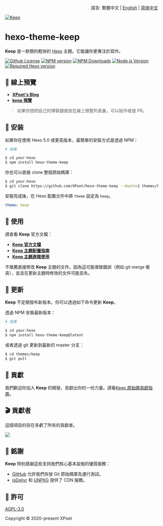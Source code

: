 <div align="right">
  語言:
  繁體中文 | 
  <a title="English" href="../README.md">English</a> | 
  <a title="Chinese" href="README_zh-CN.md">简体中文</a>
</div>

<a href="https://xpoet.cn"><img align="center" alt="Keep" src="https://xpoet.cn/images/keep-slogan.svg"></a>

# hexo-theme-keep

**Keep** 是一款簡約輕快的 [Hexo](https://hexo.io) 主題。它能讓你更專注於寫作。

[![Github License](https://img.shields.io/github/license/XPoet/hexo-theme-keep?style=for-the-badge&logo=github&color=3366CC)](https://github.com/XPoet/hexo-theme-keep/blob/master/LICENSE)
[![NPM version](https://img.shields.io/npm/v/hexo-theme-keep?style=for-the-badge&logo=npm&color=FF9999)](https://www.npmjs.com/package/hexo-theme-keep)
[![NPM Downloads](https://img.shields.io/npm/dw/hexo-theme-keep?style=for-the-badge&logo=npm&color=9966CC)](https://www.npmjs.com/package/hexo-theme-keep)
[![Node.js Version](https://img.shields.io/badge/node-%3E=14.0.0-009999?style=for-the-badge&logo=Node.js)](https://nodejs.org/)
[![Required Hexo version](https://img.shields.io/badge/hexo-%3E=5.0.0-99ccff?style=for-the-badge&logo=hexo)](https://hexo.io)

## :star2: 線上預覽

- **[XPoet's Blog](https://xpoet.cn/)**
- **[keep 預覽](https://keep.xpoet.cn/)**

> 如果你想把自己的博客鏈接放在線上預覽列表裏，可以給作者提 PR。

## :rocket: 安装

如果你在使用 Hexo 5.0 或更高版本，最簡單的安裝方式是透過 NPM：

```sh
# 推薦

$ cd your-hexo
$ npm install hexo-theme-keep
```

你也可以直接 clone 整個原始碼庫：

```sh
$ cd your-hexo
$ git clone https://github.com/XPoet/hexo-theme-keep --depth=1 themes/keep
```

安裝完成後，在 Hexo 配置文件中將 `theme` 設定為 `keep`。

```yml
theme: keep
```

## :wrench: 使用

請查看 **Keep** 官方文檔：

- **[Keep 官方文檔](https://keep-docs.xpoet.cn/)**
- **[Keep 主題配置指南](https://keep-docs.xpoet.cn/basis/configuration-guide/base_info.html)**
- **[Keep 主題進階使用](https://keep-docs.xpoet.cn/advanced/set-language.html)**

不推薦直接修改 **Keep** 主題的文件。因為這可能導致錯誤（例如 git merge 衝突），並且在更新主題時修改的文件可能丟失。

## :dart: 更新

**Keep** 不定期發布新版本。你可以透過如下命令更新 **Keep**。

透過 NPM 安裝最新版本：

```sh
# 推薦

$ cd your-hexo
$ npm install hexo-theme-keep@latest
```

或者透過 git 更新到最新的 master 分支：

```sh
$ cd themes/keep
$ git pull
```

## :art: 貢獻

我們歡迎你加入 **Keep** 的開發，貢獻出你的一份力量。請看[Keep 原始碼貢獻指南](https://keep-docs.xpoet.cn/user-notice/contribution-guide.html)。

## :clapper: 貢獻者

這個項目的存在多虧了所有的貢獻者。

<a href="https://github.com/XPoet/hexo-theme-keep/graphs/contributors">
  <img src="https://contrib.rocks/image?repo=XPoet/hexo-theme-keep" />
</a>

## :sparkling_heart: 銘謝

**Keep** 特别感謝這些支持我們核心基本設施的優質服務：

- [GitHub](https://github.com) 允許我們存放 Git 原始碼庫及運行測試。
- [jsDelivr](https://www.jsdelivr.com) 和 [UNPKG](https://www.unpkg.com) 提供了 CDN 服務。

## :memo: 許可

[AGPL-3.0](https://github.com/XPoet/hexo-theme-keep/blob/master/LICENSE)  

Copyright © 2020-present XPoet
